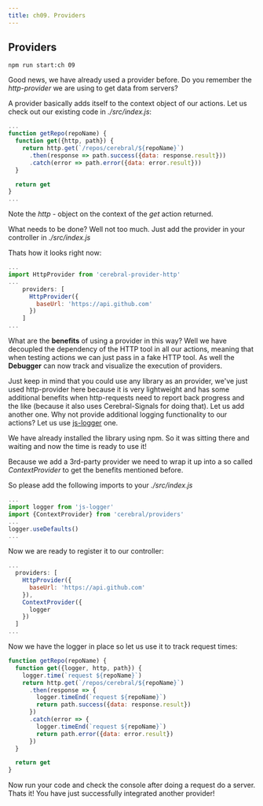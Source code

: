 ```yaml
---
title: ch09. Providers
---
```


## Providers

`npm run start:ch 09`

Good news, we have already used a provider before. Do you remember the *http-provider* we are using to get data from servers?

A provider basically adds itself to the context object of our actions. Let us check out our existing code in *./src/index.js*:
```js
...
function getRepo(repoName) {
  function get({http, path}) {
    return http.get(`/repos/cerebral/${repoName}`)
      .then(response => path.success({data: response.result}))
      .catch(error => path.error({data: error.result}))
  }

  return get
}
...
```
Note the *http* - object on the context of the *get* action returned.

What needs to be done? Well not too much. Just add the provider in your controller in *./src/index.js*

Thats how it looks right now:
```js
...
import HttpProvider from 'cerebral-provider-http'
...
    providers: [
      HttpProvider({
        baseUrl: 'https://api.github.com'
      })
    ]
...
```

What are the **benefits** of using a provider in this way? Well we have decoupled the dependency of the HTTP tool in all our actions, meaning that when testing actions we can just pass in a fake HTTP tool. As well the **Debugger** can now track and visualize the execution of providers.

Just keep in mind that you could use any library as an provider, we've just used http-provider here because it is very lightweight and has some additional benefits when http-requests need to report back progress and the like (because it also uses Cerebral-Signals for doing that). Let us add another one. Why not provide additional logging functionality to our actions? Let us use [js-logger](https://github.com/jonnyreeves/js-logger) one.

We have already installed the library using npm. So it was sitting there and waiting and now the time is ready to use it!

Because we add a 3rd-party provider we need to wrap it up into a so called *ContextProvider* to get the benefits mentioned before.

So please add the following imports to your *./src/index.js*
```js
...
import logger from 'js-logger'
import {ContextProvider} from 'cerebral/providers'
...
logger.useDefaults()
...
```

Now we are ready to register it to our controller:
```js
...
  providers: [
    HttpProvider({
      baseUrl: 'https://api.github.com'
    }),
    ContextProvider({
      logger
    })
  ]
...
```

Now we have the logger in place so let us use it to track request times:
```js
function getRepo(repoName) {
  function get({logger, http, path}) {
    logger.time(`request ${repoName}`)
    return http.get(`/repos/cerebral/${repoName}`)
      .then(response => {
        logger.timeEnd(`request ${repoName}`)
        return path.success({data: response.result})
      })
      .catch(error => {
        logger.timeEnd(`request ${repoName}`)
        return path.error({data: error.result})
      })
  }

  return get
}
```

Now run your code and check the console after doing a request do a server.
Thats it! You have just successfully integrated another provider!

